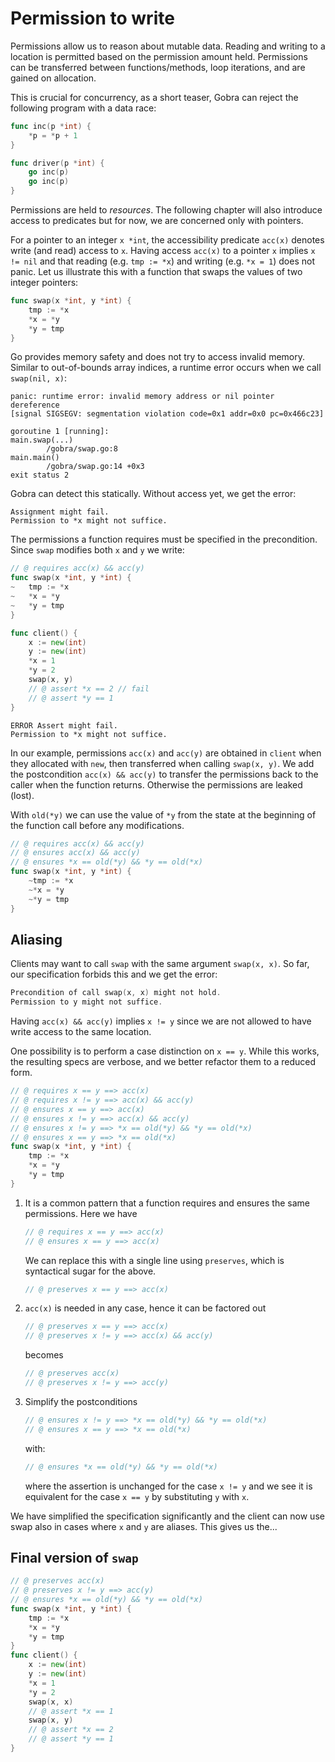 # Permission to write

Permissions allow us to reason about mutable data.
Reading and writing to a location is permitted based on the permission amount held.
Permissions can be transferred between functions/methods, loop iterations, and are gained on allocation.

This is crucial for concurrency, as a short teaser, Gobra can reject the following program with a data race:
``` go
func inc(p *int) {
	*p = *p + 1
}

func driver(p *int) {
	go inc(p)
	go inc(p)
}
```

Permissions are held to *resources*.
The following chapter will also introduce access to predicates but for now, we are concerned only with pointers.

For a pointer to an integer `x *int`,
the accessibility predicate `acc(x)` denotes write (and read) access to `x`.
Having access `acc(x)` to a pointer `x` implies `x != nil` and that reading (e.g. `tmp := *x`) and writing (e.g. `*x = 1`) does not panic.
Let us illustrate this with a function that swaps the values of two integer pointers:
``` go
func swap(x *int, y *int) {
	tmp := *x
	*x = *y
	*y = tmp
}
```
Go provides memory safety and does not try to access invalid memory.
Similar to out-of-bounds array indices, a runtime error occurs when we call `swap(nil, x)`:
``` text
panic: runtime error: invalid memory address or nil pointer dereference
[signal SIGSEGV: segmentation violation code=0x1 addr=0x0 pc=0x466c23]

goroutine 1 [running]:
main.swap(...)
        /gobra/swap.go:8
main.main()
        /gobra/swap.go:14 +0x3
exit status 2
```
Gobra can detect this statically.
Without access yet, we get the error:
``` text
Assignment might fail. 
Permission to *x might not suffice.
```
The permissions a function requires must be specified in the precondition.
Since `swap` modifies both `x` and `y` we write:
``` go
// @ requires acc(x) && acc(y)
func swap(x *int, y *int) {
~	tmp := *x
~	*x = *y
~	*y = tmp
}

func client() {
	x := new(int)
	y := new(int)
    *x = 1
    *y = 2
	swap(x, y)
	// @ assert *x == 2 // fail
	// @ assert *y == 1
}
```
``` text
ERROR Assert might fail. 
Permission to *x might not suffice.
```

In our example, permissions `acc(x)` and `acc(y)` are obtained in `client` when they allocated with `new`,
then transferred when calling `swap(x, y)`.
We add the postcondition `acc(x) && acc(y)` to transfer the permissions back to the caller when the function returns.
Otherwise the permissions are leaked (lost).

With `old(*y)` we can use the value of `*y` from the state at the beginning of the function call before any modifications.
``` go
// @ requires acc(x) && acc(y)
// @ ensures acc(x) && acc(y)
// @ ensures *x == old(*y) && *y == old(*x)
func swap(x *int, y *int) {
	~tmp := *x
	~*x = *y
	~*y = tmp
}
```

## Aliasing
Clients may want to call `swap` with the same argument `swap(x, x)`.
So far, our specification forbids this and we get the error:
``` go
Precondition of call swap(x, x) might not hold. 
Permission to y might not suffice.
```
Having `acc(x) && acc(y)` implies `x != y` since we are not allowed to have write access to the same location.

One possibility is to perform a case distinction on `x == y`.
While this works, the resulting specs are verbose, and we better refactor them to a reduced form.
``` go
// @ requires x == y ==> acc(x)
// @ requires x != y ==> acc(x) && acc(y)
// @ ensures x == y ==> acc(x)
// @ ensures x != y ==> acc(x) && acc(y)
// @ ensures x != y ==> *x == old(*y) && *y == old(*x)
// @ ensures x == y ==> *x == old(*x)
func swap(x *int, y *int) {
	tmp := *x
	*x = *y
	*y = tmp
}
```

1. It is a common pattern that a function requires and ensures the same permissions. Here we have
    ``` go
    // @ requires x == y ==> acc(x)
    // @ ensures x == y ==> acc(x)
    ```
    We can replace this with a single line using `preserves`, which is syntactical sugar for the above.
    ``` go
    // @ preserves x == y ==> acc(x)
    ```
2. `acc(x)` is needed in any case, hence it can be factored out
    ``` go
    // @ preserves x == y ==> acc(x)
    // @ preserves x != y ==> acc(x) && acc(y)
    ```
    becomes
    ``` go
    // @ preserves acc(x)
    // @ preserves x != y ==> acc(y)
    ```
3. Simplify the postconditions
    ``` go
    // @ ensures x != y ==> *x == old(*y) && *y == old(*x)
    // @ ensures x == y ==> *x == old(*x)
    ```
    with:
    ``` go
    // @ ensures *x == old(*y) && *y == old(*x)
    ```
    where the assertion is unchanged for the case `x != y` and we see it is equivalent for the case `x == y` by substituting `y` with `x`.


We have simplified the specification significantly and the client can now use swap also in cases where `x` and `y` are aliases.
This gives us the...

## Final version of `swap`
``` go
// @ preserves acc(x)
// @ preserves x != y ==> acc(y)
// @ ensures *x == old(*y) && *y == old(*x)
func swap(x *int, y *int) {
	tmp := *x
	*x = *y
	*y = tmp
}
func client() {
	x := new(int)
	y := new(int)
    *x = 1
    *y = 2
	swap(x, x)
	// @ assert *x == 1
	swap(x, y)
	// @ assert *x == 2
	// @ assert *y == 1
}
```

